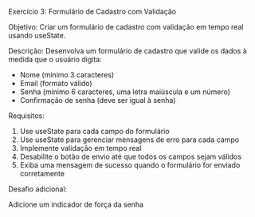 Exercício 3: Formulário de Cadastro com Validação

Objetivo: Criar um formulário de cadastro com validação em tempo real usando useState.

Descrição:
Desenvolva um formulário de cadastro que valide os dados à medida que o usuário digita:

* Nome (mínimo 3 caracteres)
* Email (formato válido)
* Senha (mínimo 6 caracteres, uma letra maiúscula e um número)
* Confirmação de senha (deve ser igual à senha)

Requisitos:

1. Use useState para cada campo do formulário
2. Use useState para gerenciar mensagens de erro para cada campo
3. Implemente validação em tempo real
4. Desabilite o botão de envio até que todos os campos sejam válidos
5. Exiba uma mensagem de sucesso quando o formulário for enviado corretamente

Desafio adicional:

Adicione um indicador de força da senha